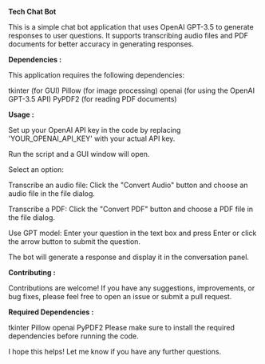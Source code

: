 **Tech Chat Bot**

This is a simple chat bot application that uses OpenAI GPT-3.5 to generate responses to user questions. It supports transcribing audio files and PDF documents for better accuracy in generating responses.

**Dependencies :** 

This application requires the following dependencies:

tkinter (for GUI)
Pillow (for image processing)
openai (for using the OpenAI GPT-3.5 API)
PyPDF2 (for reading PDF documents)

**Usage :** 

Set up your OpenAI API key in the code by replacing 'YOUR_OPENAI_API_KEY' with your actual API key.

Run the script and a GUI window will open.

Select an option:

Transcribe an audio file: Click the "Convert Audio" button and choose an audio file in the file dialog.

Transcribe a PDF: Click the "Convert PDF" button and choose a PDF file in the file dialog.

Use GPT model: Enter your question in the text box and press Enter or click the arrow button to submit the question.

The bot will generate a response and display it in the conversation panel.

**Contributing :**

Contributions are welcome! If you have any suggestions, improvements, or bug fixes, please feel free to open an issue or submit a pull request.

**Required Dependencies :**

tkinter
Pillow
openai
PyPDF2
Please make sure to install the required dependencies before running the code.

I hope this helps! Let me know if you have any further questions.

